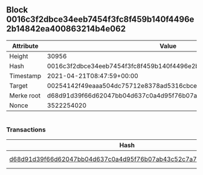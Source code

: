 ## Block 0016c3f2dbce34eeb7454f3fc8f459b140f4496e2b14842ea400863214b4e062

Attribute | Value
--- | ---
Height | 30956
Hash | 0016c3f2dbce34eeb7454f3fc8f459b140f4496e2b14842ea400863214b4e062
Timestamp | 2021-04-21T08:47:59+00:00
Target | 00254142f49eaaa504dc75712e8378ad5316cbcead634704b3734b6271167cc4
Merke root | d68d91d39f66d62047bb04d637c0a4d95f76b07ab43c52c7a7a0f9fd082baf8d
Nonce | 3522254020

```

```

### Transactions

Hash | Amount
--- | ---
[d68d91d39f66d62047bb04d637c0a4d95f76b07ab43c52c7a7a0f9fd082baf8d](d68d91d39f66d62047bb04d637c0a4d95f76b07ab43c52c7a7a0f9fd082baf8d.md) | 10.00000000 SKEPTI 
